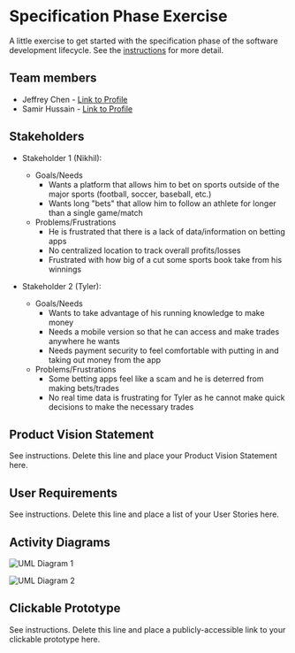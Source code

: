 # Specification Phase Exercise

A little exercise to get started with the specification phase of the software development lifecycle. See the [instructions](instructions.md) for more detail.

## Team members

* Jeffrey Chen - [Link to Profile](https://github.com/JeffreyChen112)
* Samir Hussain - [Link to Profile](https://github.com/Samir2324)

## Stakeholders

* Stakeholder 1 (Nikhil): 
    * Goals/Needs
        * Wants a platform that allows him to bet on sports outside of the major sports (football, soccer, baseball, etc.)
        * Wants long "bets" that allow him to follow an athlete for longer than a single game/match
    * Problems/Frustrations
        * He is frustrated that there is a lack of data/information on betting apps
        * No centralized location to track overall profits/losses
        * Frustrated with how big of a cut some sports book take from his winnings

* Stakeholder 2 (Tyler):
    * Goals/Needs
        * Wants to take advantage of his running knowledge to make money
        * Needs a mobile version so that he can access and make trades anywhere he wants
        * Needs payment security to feel comfortable with putting in and taking out money from the app
    * Problems/Frustrations
        * Some betting apps feel like a scam and he is deterred from making bets/trades
        * No real time data is frustrating for Tyler as he cannot make quick decisions to make the necessary trades 

## Product Vision Statement

See instructions. Delete this line and place your Product Vision Statement here.

## User Requirements

See instructions. Delete this line and place a list of your User Stories here.

## Activity Diagrams

![UML Diagram 1](https://github.com/user-attachments/assets/ca6e23fc-51a2-4ae2-95fa-230e3b6d7f0e)

![UML Diagram 2](https://github.com/user-attachments/assets/b3073442-318c-4b72-acc9-3afff97281ee)


## Clickable Prototype

See instructions. Delete this line and place a publicly-accessible link to your clickable prototype here.
